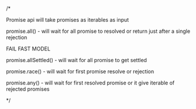 /* 

Promise api will take promises as iterables as input

promise.all() - will wait for all promise to resolved or return just after a single rejection 

FAIL FAST MODEL

promise.allSettled() - will wait for all promise to get settled

promise.race() - will wait for first promise resolve or rejection

promise.any() - will wait for first resolved promise or it give iterable of rejected promises


*/ 